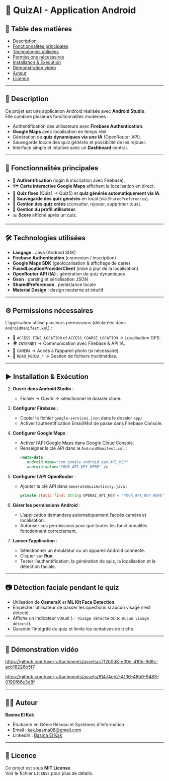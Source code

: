 # 📱 QuizAI - Application Android

## 📑 Table des matières
- [Description](#description)
- [Fonctionnalités principales](#fonctionnalités-principales)
- [Technologies utilisées](#technologies-utilisées)
- [Permissions nécessaires](#permissions-nécessaires)
- [Installation & Exécution](#installation--exécution)
- [ Démonstration vidéo](#Démonstration-vidéo)
- [Auteur](#auteur)
- [Licence](#licence)

---

## 📝 Description
Ce projet est une application Android réalisée avec **Android Studio**.  
Elle combine plusieurs fonctionnalités modernes :  
- Authentification des utilisateurs avec **Firebase Authentication**.  
- **Google Maps** avec localisation en temps réel.  
- Génération de **quiz dynamiques via une IA** (OpenRouter API).  
- Sauvegarde locale des quiz générés et possibilité de les rejouer.  
- Interface simple et intuitive avec un **Dashboard** central.  

---

## 🚀 Fonctionnalités principales
- 🔑 **Authentification** (login & inscription avec Firebase).  
- 🗺️ **Carte interactive Google Maps** affichant la localisation en direct.  
- 📝 **Quiz fixes** (Quiz1 → Quiz5) et **quiz générés automatiquement via IA**.  
- 💾 **Sauvegarde des quiz générés** en local (via `SharedPreferences`).  
- 📂 **Gestion des quiz créés** (consulter, rejouer, supprimer tous).  
- 👤 **Gestion du profil utilisateur**.  
- 📊 **Score** affiché après un quiz.  

---

## 🛠️ Technologies utilisées
- **Langage** : Java (Android SDK)
- **Firebase Authentication** (connexion / inscription)
- **Google Maps SDK** (géolocalisation & affichage de carte)
- **FusedLocationProviderClient** (mise à jour de la localisation)
- **OpenRouter API (IA)** : génération de quiz dynamiques
- **Gson** : parsing et sérialisation JSON
- **SharedPreferences** : persistance locale
- **Material Design** : design moderne et intuitif

---

## ⚙️ Permissions nécessaires
L’application utilise plusieurs permissions (déclarées dans `AndroidManifest.xml`) :
- 📍 `ACCESS_FINE_LOCATION` et `ACCESS_COARSE_LOCATION` → Localisation GPS.  
- 🌍 `INTERNET` → Communication avec Firebase & API IA.  
- 📸 `CAMERA` → Accès à l’appareil photo (si nécessaire).  
- 📂 `READ_MEDIA_*` → Gestion de fichiers multimédias.  

---

## ▶️ Installation & Exécution
2. **Ouvrir dans Android Studio** :  
   - Fichier → Ouvrir → sélectionner le dossier cloné.

3. **Configurer Firebase** :  
   - Copier le fichier `google-services.json` dans le dossier `app/`.  
   - Activer l’authentification Email/Mot de passe dans Firebase Console.

4. **Configurer Google Maps** :  
   - Activer l’API Google Maps dans Google Cloud Console.  
   - Renseigner la clé API dans le `AndroidManifest.xml` :  
     ```xml
     <meta-data
        android:name="com.google.android.geo.API_KEY"
        android:value="YOUR_API_KEY_HERE" />
     ```

5. **Configurer l’API OpenRouter** :  
   - Ajouter ta clé API dans `GenerateQuizActivity.java` :  
     ```java
     private static final String OPENAI_API_KEY = "YOUR_API_KEY_HERE";
     ```

6. **Gérer les permissions Android** :  
   - L’application demandera automatiquement l’accès caméra et localisation.  
   - Autoriser ces permissions pour que toutes les fonctionnalités fonctionnent correctement.

7. **Lancer l’application** :  
   - Sélectionner un émulateur ou un appareil Android connecté.  
   - Cliquer sur **Run**.  
   - Tester l’authentification, la génération de quiz, la localisation et la détection faciale.

---

## 📷 Détection faciale pendant le quiz
- Utilisation de **CameraX** et **ML Kit Face Detection**.  
- Empêche l’utilisateur de passer les questions si aucun visage n’est détecté.  
- Affiche un indicateur visuel (`✅ Visage détecté` ou `❌ Aucun visage détecté`).  
- Garantie l’intégrité du quiz et limite les tentatives de triche.

---

## 🎥 Démonstration vidéo



https://github.com/user-attachments/assets/c712b0d8-e39e-410b-9d8c-acb18226b5f7


https://github.com/user-attachments/assets/81474eb2-4136-48b9-9483-0190f66e3d8f

---

## 👩‍💻 Auteur
**Basma El Kak**  
- Étudiante en Génie Réseau et Systèmes d’Information  
- Email : kak.basma08@gmail.com  
- LinkedIn : [Basma El Kak](https://www.linkedin.com/in/basma-el-kak)

---

## 📄 Licence
Ce projet est sous **MIT License**.  
Voir le fichier `LICENSE` pour plus de détails.



